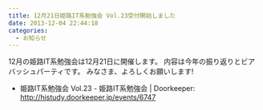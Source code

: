 ```yaml
---
title: 12月21日姫路IT系勉強会 Vol.23受付開始しました
date: 2013-12-04 22:44:18
categories:
  - お知らせ
---
```


12月の姫路IT系勉強会は12月21日に開催します。
内容は今年の振り返りとビアバッシュパーティです。
みなさま、よろしくお願いします!

- 姫路IT系勉強会 Vol.23 - 姫路IT系勉強会 | Doorkeeper: <http://histudy.doorkeeper.jp/events/6747>
